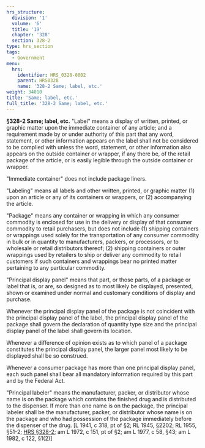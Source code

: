 ```yaml
---
hrs_structure:
  division: '1'
  volume: '6'
  title: '19'
  chapter: '328'
  section: 328-2
type: hrs_section
tags:
  - Government
menu:
  hrs:
    identifier: HRS_0328-0002
    parent: HRS0328
    name: '328-2 Same; label, etc.'
weight: 34010
title: 'Same; label, etc.'
full_title: '328-2 Same; label, etc.'
---
```

**§328-2 Same; label, etc.** "Label" means a display of written, printed, or graphic matter upon the immediate container of any article; and a requirement made by or under authority of this part that any word, statement, or other information appears on the label shall not be considered to be complied with unless the word, statement, or other information also appears on the outside container or wrapper, if any there be, of the retail package of the article, or is easily legible through the outside container or wrapper.

"Immediate container" does not include package liners.

"Labeling" means all labels and other written, printed, or graphic matter (1) upon an article or any of its containers or wrappers, or (2) accompanying the article.

"Package" means any container or wrapping in which any consumer commodity is enclosed for use in the delivery or display of that consumer commodity to retail purchasers, but does not include (1) shipping containers or wrappings used solely for the transportation of any consumer commodity in bulk or in quantity to manufacturers, packers, or processors, or to wholesale or retail distributors thereof; (2) shipping containers or outer wrappings used by retailers to ship or deliver any commodity to retail customers if such containers and wrappings bear no printed matter pertaining to any particular commodity.

"Principal display panel" means that part, or those parts, of a package or label that is, or are, so designed as to most likely be displayed, presented, shown or examined under normal and customary conditions of display and purchase.

Whenever the principal display panel of the package is not coincident with the principal display panel of the label, the principal display panel of the package shall govern the declaration of quantity type size and the principal display panel of the label shall govern its location.

Whenever a difference of opinion exists as to which panel of a package constitutes the principal display panel, the larger panel most likely to be displayed shall be so construed.

Whenever a consumer package has more than one principal display panel, each such panel shall bear all mandatory information required by this part and by the Federal Act.

"Principal labeler" means the manufacturer, packer, or distributor whose name is on the package which contains the finished drug and is distributed to the dispenser. If more than one name is on the package, the principal labeler shall be the manufacturer, packer, or distributor whose name is on the package and who had possession of the package immediately before the dispenser of the drug. [L 1941, c 318, pt of §2; RL 1945, §2202; RL 1955, §51-2; [HRS §328-2](/title-19/chapter-328/section-328-2/); am L 1972, c 151, pt of §2; am L 1977, c 58, §43; am L 1982, c 122, §1(2)]